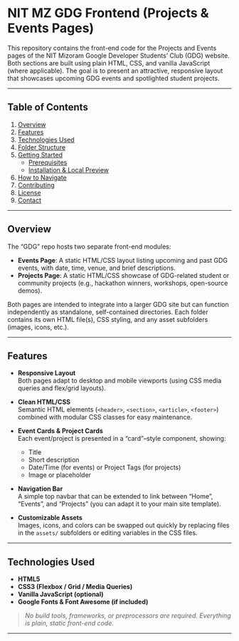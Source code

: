 # NIT MZ GDG Frontend (Projects & Events Pages)

This repository contains the front-end code for the Projects and Events pages of the NIT Mizoram Google Developer Students’ Club (GDG) website. Both sections are built using plain HTML, CSS, and vanilla JavaScript (where applicable). The goal is to present an attractive, responsive layout that showcases upcoming GDG events and spotlighted student projects.

---

## Table of Contents

1. [Overview](#overview)  
2. [Features](#features)  
3. [Technologies Used](#technologies-used)  
4. [Folder Structure](#folder-structure)  
5. [Getting Started](#getting-started)  
   - [Prerequisites](#prerequisites)  
   - [Installation & Local Preview](#installation--local-preview)  
6. [How to Navigate](#how-to-navigate)  
7. [Contributing](#contributing)  
8. [License](#license)  
9. [Contact](#contact)

---

## Overview

The “GDG” repo hosts two separate front-end modules:

- **Events Page**: A static HTML/CSS layout listing upcoming and past GDG events, with date, time, venue, and brief descriptions.  
- **Projects Page**: A static HTML/CSS showcase of GDG-related student or community projects (e.g., hackathon winners, workshops, open-source demos).

Both pages are intended to integrate into a larger GDG site but can function independently as standalone, self-contained directories. Each folder contains its own HTML file(s), CSS styling, and any asset subfolders (images, icons, etc.).

---

## Features

- **Responsive Layout**  
  Both pages adapt to desktop and mobile viewports (using CSS media queries and flex/grid layouts).

- **Clean HTML/CSS**  
  Semantic HTML elements (`<header>`, `<section>`, `<article>`, `<footer>`) combined with modular CSS classes for easy maintenance.

- **Event Cards & Project Cards**  
  Each event/project is presented in a “card”–style component, showing:
  - Title  
  - Short description  
  - Date/Time (for events) or Project Tags (for projects)  
  - Image or placeholder  

- **Navigation Bar**  
  A simple top navbar that can be extended to link between “Home”, “Events”, and “Projects” (you can adapt it to your main site template).

- **Customizable Assets**  
  Images, icons, and colors can be swapped out quickly by replacing files in the `assets/` subfolders or editing variables in the CSS files.

---

## Technologies Used

- **HTML5**  
- **CSS3 (Flexbox / Grid / Media Queries)**  
- **Vanilla JavaScript (optional)**  
- **Google Fonts & Font Awesome (if included)**  

> _No build tools, frameworks, or preprocessors are required. Everything is plain, static front-end code._

---



